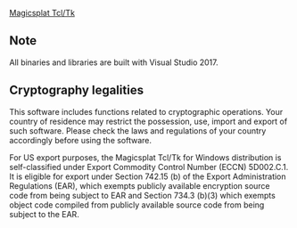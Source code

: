 [Magicsplat Tcl/Tk](https://chocolatey.org/packages/magicsplat-tcl-tk)

## Note
All binaries and libraries are built with Visual Studio 2017.

## Cryptography legalities
This software includes functions related to cryptographic operations. Your country of residence may restrict the possession, use, import and export of such software. Please check the laws and regulations of your country accordingly before using the software.

For US export purposes, the Magicsplat Tcl/Tk for Windows distribution is self-classified under Export Commodity Control Number (ECCN) 5D002.C.1. It is eligible for export under Section 742.15 (b) of the Export Administration Regulations (EAR), which exempts publicly available encryption source code from being subject to EAR and Section 734.3 (b)(3) which exempts object code compiled from publicly available source code from being subject to the EAR.
